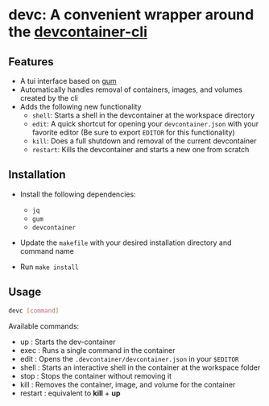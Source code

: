 # devc: A convenient wrapper around the [devcontainer-cli](https://github.com/devcontainers/cli)

## Features

- A tui interface based on [gum](https://github.com/charmbracelet/gum)
- Automatically handles removal of containers, images, and volumes created by the cli
- Adds the following new functionality
  + `shell`: Starts a shell in the devcontainer at the workspace directory
  + `edit`: A quick shortcut for opening your `devcontainer.json` with your favorite editor (Be sure to export `EDITOR` for this functionality)
  + `kill`: Does a full shutdown and removal of the current devcontainer 
  + `restart`: Kills the devcontainer and starts a new one from scratch

## Installation
- Install the following dependencies:
  - `jq`
  - `gum`
  - `devcontainer`

- Update the `makefile` with your desired installation directory and command name
- Run `make install`

## Usage

```bash
devc [command]
```

Available commands:
  - up : Starts the dev-container
  - exec : Runs a single command in the container
  - edit : Opens the `.devcontainer/devcontainer.json` in your `$EDITOR`
  - shell : Starts an interactive shell in the container at the workspace folder
  - stop : Stops the container without removing it
  - kill : Removes the container, image, and volume for the container
  - restart : equivalent to **kill** + **up**
